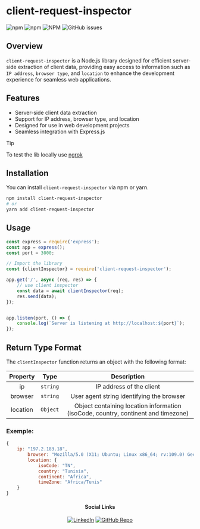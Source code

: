 # client-request-inspector

![npm](https://img.shields.io/npm/v/client-request-inspector)
![npm](https://img.shields.io/npm/dt/client-request-inspector)
![NPM](https://img.shields.io/npm/l/client-request-inspector)
![GitHub issues](https://img.shields.io/github/issues/iheb15M/client-request-inspector)


## Overview

`client-request-inspector` is a Node.js library designed for efficient server-side extraction of client data,
providing easy access to information such as `IP address`, `browser type`, and `location` to enhance the development experience for seamless web applications.


## Features

- Server-side client data extraction
- Support for IP address, browser type, and location
- Designed for use in web development projects
- Seamless integration with Express.js 


> [!TIP]
> To test the lib locally use [ngrok](https://ngrok.com/)

## Installation

You can install `client-request-inspector` via npm or yarn. 

```bash
npm install client-request-inspector
# or
yarn add client-request-inspector
```
## Usage
```javascript
const express = require('express');
const app = express();
const port = 3000;

// Import the library
const {clientInspector} = require('client-request-inspector');

app.get('/', async (req, res) => {
    // use client inspector
    const data = await clientInspector(req);
    res.send(data);
});


app.listen(port, () => {
    console.log(`Server is listening at http://localhost:${port}`);
});

```

## Return Type Format

The `clientInspector` function returns an object with the following format:


|  Property  |     Type      |                                    Description                                    |
|:----------:|:-------------:|:---------------------------------------------------------------------------------:|
|     ip     |   `string`    |                             IP address of the client                              |
|  browser   |   `string`    |                     User agent string identifying the browser                     |
|  location  |   `Object`    | Object containing location information (isoCode, country, continent and timezone) |


### Exemple:

```javascript
{
    ip: "197.2.183.18",
        browser: "Mozilla/5.0 (X11; Ubuntu; Linux x86_64; rv:109.0) Gecko/20100101 Firefox/119.0",
        location: {
            isoCode: "TN",
            country: "Tunisia",
            continent: "Africa",
            timeZone: "Africa/Tunis"
    }
}

```

<div align="center">

#### Social Links
[![LinkedIn](https://img.shields.io/badge/LinkedIn-iheb--mejri-blue?style=flat&logo=linkedin)](https://www.linkedin.com/in/iheb-mejri/)
[![GitHub Repo](https://img.shields.io/badge/GitHub-Repo-brightgreen?logo=github)](https://github.com/iheb15M/client-request-inspector)

</div>
